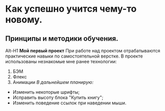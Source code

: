 # Как успешно учится чему-то новому.
## Принципы и методики обучения.
Alt-H1
**Мой первый проект**
При работе над проектом отрабатываются практические навыки по самостоятельной верстке.
В проекте использованы незнакомые мне ранее технологии:
1. БЭМ
2. Флекс
3. Анимации
 *В дальнейшем планирую:*
 * Изменить некоторые шрифты;
 * Исправить высоту блока "Купить книгу";
 * Изменить поведение ссылок при наведении мыши.

